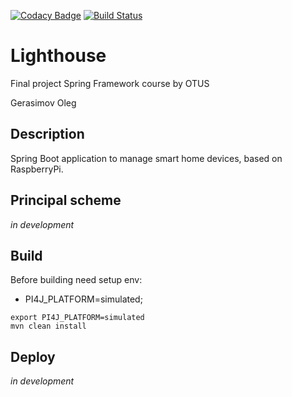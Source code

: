 [![Codacy Badge](https://api.codacy.com/project/badge/Grade/6e3944323ca249bf923a589dd7b03f0f)](https://www.codacy.com/manual/geracimov/lighthouse?utm_source=github.com&amp;utm_medium=referral&amp;utm_content=geracimov/lighthouse&amp;utm_campaign=Badge_Grade)
[![Build Status](https://travis-ci.org/geracimov/lighthouse.svg?branch=master)](https://travis-ci.org/geracimov/lighthouse)
# Lighthouse
Final project Spring Framework course by OTUS

Gerasimov Oleg

## Description
Spring Boot application to manage smart home devices, based on RaspberryPi.

## Principal scheme
_in development_

## Build
Before building need setup env:
*   PI4J_PLATFORM=simulated;

```shell script
export PI4J_PLATFORM=simulated
mvn clean install
```

## Deploy
_in development_
